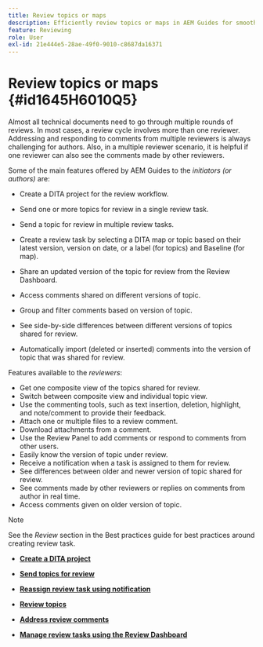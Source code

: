 ```yaml
---
title: Review topics or maps
description: Efficiently review topics or maps in AEM Guides for smooth content evaluation. Know the features for authors and reviewers in AEM Guides.
feature: Reviewing
role: User
exl-id: 21e444e5-28ae-49f0-9010-c8687da16371
---
```

# Review topics or maps {#id1645H6010Q5}

Almost all technical documents need to go through multiple rounds of reviews. In most cases, a review cycle involves more than one reviewer. Addressing and responding to comments from multiple reviewers is always challenging for authors. Also, in a multiple reviewer scenario, it is helpful if one reviewer can also see the comments made by other reviewers.

Some of the main features offered by AEM Guides to the *initiators \(or authors\)* are:

-   Create a DITA project for the review workflow.
-   Send one or more topics for review in a single review task.

-   Send a topic for review in multiple review tasks.

-   Create a review task by selecting a DITA map or topic based on their latest version, version on date, or a label \(for topics\) and Baseline \(for map\).

-   Share an updated version of the topic for review from the Review Dashboard.

-   Access comments shared on different versions of topic.

-   Group and filter comments based on version of topic.

-   See side-by-side differences between different versions of topics shared for review.

-   Automatically import \(deleted or inserted\) comments into the version of topic that was shared for review.


Features available to the *reviewers*:

-   Get one composite view of the topics shared for review.
-   Switch between composite view and individual topic view.
-   Use the commenting tools, such as text insertion, deletion, highlight, and note/comment to provide their feedback.
-   Attach one or multiple files to a review comment.
-   Download attachments from a comment.
-   Use the Review Panel to add comments or respond to comments from other users.
-   Easily know the version of topic under review.
-   Receive a notification when a task is assigned to them for review.
-   See differences between older and newer version of topic shared for review.
-   See comments made by other reviewers or replies on comments from author in real time.
-   Access comments given on older version of topic.

>[!NOTE]
>
> See the *Review* section in the Best practices guide for best practices around creating review task.

-   **[Create a DITA project](authoring-create-dita-project.md)**  

-   **[Send topics for review](review-send-topics-for-review.md)**  

-   **[Reassign review task using notification](reassign-review-using-notification.md)**  

-   **[Review topics](review-topics.md)**  

-   **[Address review comments](review-address-review-comments.md)**  

-   **[Manage review tasks using the Review Dashboard](review-manage-tasks-review-dashboard.md)**
